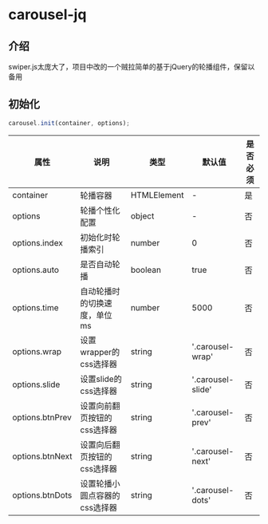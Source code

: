 # carousel-jq
## 介绍
swiper.js太庞大了，项目中改的一个贼拉简单的基于jQuery的轮播组件，保留以备用

## 初始化
```javascript
carousel.init(container, options);
```
| 属性             | 说明                      | 类型                          | 默认值        | 是否必须 |
| ---------- | --------------- | ----------------- | -------- | ------ |
| container       | 轮播容器               | HTMLElement             | -               | 是         |
| options          | 轮播个性化配置     | object                       | -               | 否         |
| options.index  | 初始化时轮播索引  | number                       | 0               | 否         |
| options.auto   | 是否自动轮播         | boolean                     | true            | 否         |
| options.time   | 自动轮播时的切换速度，单位ms  | number   | 5000          | 否         |
| options.wrap  | 设置wrapper的css选择器  | string               | '.carousel-wrap'  | 否         |
| options.slide   | 设置slide的css选择器  | string                   | '.carousel-slide'   | 否         |
| options.btnPrev | 设置向前翻页按钮的css选择器 | string       | '.carousel-prev'   | 否         |
| options.btnNext | 设置向后翻页按钮的css选择器 | string      | '.carousel-next'    | 否         |
| options.btnDots | 设置轮播小圆点容器的css选择器  | string  | '.carousel-dots'    | 否         |
